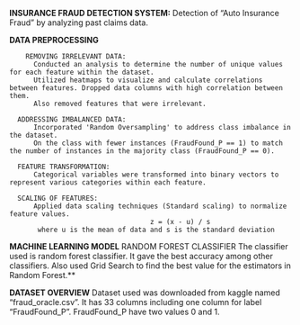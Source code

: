 **INSURANCE FRAUD DETECTION SYSTEM:**
    Detection of “Auto Insurance Fraud” by analyzing past claims data.
  
  **DATA PREPROCESSING**
  
        REMOVING IRRELEVANT DATA:
          Conducted an analysis to determine the number of unique values for each feature within the dataset.
          Utilized heatmaps to visualize and calculate correlations between features. Dropped data columns with high correlation between them.
          Also removed features that were irrelevant.
          
      ADDRESSING IMBALANCED DATA:
          Incorporated 'Random Oversampling' to address class imbalance in the dataset. 
          On the class with fewer instances (FraudFound_P == 1) to match the number of instances in the majority class (FraudFound_P == 0).

      FEATURE TRANSFORMATION:
          Categorical variables were transformed into binary vectors to represent various categories within each feature.

      SCALING OF FEATURES:
          Applied data scaling techniques (Standard scaling) to normalize feature values.
                                       z = (x - u) / s
           where u is the mean of data and s is the standard deviation

  **MACHINE LEARNING MODEL**
      RANDOM FOREST CLASSIFIER
          The classifier used is random forest classifier.
          It gave the best accuracy among other classifiers.
          Also used Grid Search to find the best value for the estimators in Random Forest.**

   **DATASET OVERVIEW**
    Dataset used was downloaded from kaggle named “fraud_oracle.csv”.
    It has 33 columns including one column for label “FraudFound_P”.
    FraudFound_P have two values 0 and 1.







            




        


